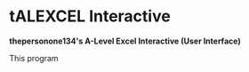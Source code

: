 # tALEXCEL Interactive
**thepersonone134's A-Level Excel Interactive (User Interface)**

This program 
